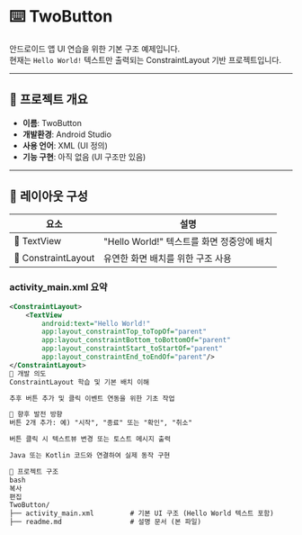 # ⌨️ TwoButton

안드로이드 앱 UI 연습을 위한 기본 구조 예제입니다.  
현재는 `Hello World!` 텍스트만 출력되는 ConstraintLayout 기반 프로젝트입니다.

---

## 📌 프로젝트 개요

- **이름**: TwoButton  
- **개발환경**: Android Studio  
- **사용 언어**: XML (UI 정의)  
- **기능 구현**: 아직 없음 (UI 구조만 있음)  

---

## 🧩 레이아웃 구성

| 요소 | 설명 |
|------|------|
| 📄 TextView | "Hello World!" 텍스트를 화면 정중앙에 배치 |
| 📐 ConstraintLayout | 유연한 화면 배치를 위한 구조 사용 |

### activity_main.xml 요약

```xml
<ConstraintLayout>
    <TextView
        android:text="Hello World!"
        app:layout_constraintTop_toTopOf="parent"
        app:layout_constraintBottom_toBottomOf="parent"
        app:layout_constraintStart_toStartOf="parent"
        app:layout_constraintEnd_toEndOf="parent"/>
</ConstraintLayout>
🧠 개발 의도
ConstraintLayout 학습 및 기본 배치 이해

추후 버튼 추가 및 클릭 이벤트 연동을 위한 기초 작업

🌱 향후 발전 방향
버튼 2개 추가: 예) "시작", "종료" 또는 "확인", "취소"

버튼 클릭 시 텍스트뷰 변경 또는 토스트 메시지 출력

Java 또는 Kotlin 코드와 연결하여 실제 동작 구현

📂 프로젝트 구조
bash
복사
편집
TwoButton/
├── activity_main.xml         # 기본 UI 구조 (Hello World 텍스트 포함)
├── readme.md                 # 설명 문서 (본 파일)

